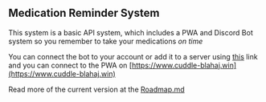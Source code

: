 ## Medication Reminder System

This system is a basic API system, which includes a PWA and Discord Bot system so you remember to take your medications *on time*

You can connect the bot to your account or add it to a server using [this](https://www.cuddle-blahaj.win/auth-bot) link and you can connect to the PWA on [https://www.cuddle-blahaj.win](https://www.cuddle-blahaj.win)

Read more of the current version at the [Roadmap.md](https://github.com/CloveTwilight3/Cuddle-Blahaj-Medication/blob/main/Roadmap.md)